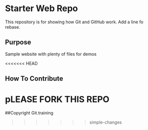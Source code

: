 # Starter Web Repo

This repository is for showing how Git and GitHub work.
Add a line fo rebase.

## Purpose

Sample website with plenty of files for demos

<<<<<<< HEAD
## How To Contribute

pLEASE FORK THIS REPO
=======
##Copyright
Git.training
>>>>>>> simple-changes
